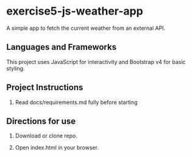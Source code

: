# exercise5-js-weather-app

A simple app to fetch the current weather from an external API.

## Languages and Frameworks

This project uses JavaScript for interactivity and Bootstrap v4 for basic styling.

## Project Instructions

1. Read docs/requirements.md fully before starting

## Directions for use

1. Download or clone repo.

2. Open index.html in your browser.
